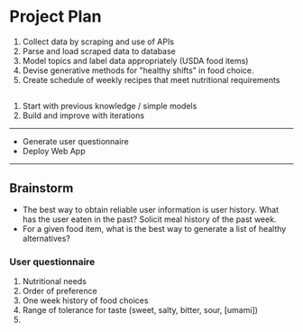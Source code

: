 # Project Plan 

1. Collect data by scraping and use of APIs 
1. Parse and load scraped data to database 
1. Model topics and label data appropriately (USDA food items) 
1. Devise generative methods for "healthy shifts" in food choice.  
1. Create schedule of weekly recipes that meet nutritional requirements 

## 


1. Start with previous knowledge / simple models 
1. Build and improve with iterations 

--- 
* Generate user questionnaire 
* Deploy Web App
--- 

## Brainstorm  
* The best way to obtain reliable user information is user history.  What has the user eaten in the past?  Solicit meal history of the past week.  
* For a given food item, what is the best way to generate a list of healthy alternatives?  


### User questionnaire 

1. Nutritional needs 
1. Order of preference 
1. One week history of food choices 
1. Range of tolerance for taste (sweet, salty, bitter, sour, [umami])  
1. 
